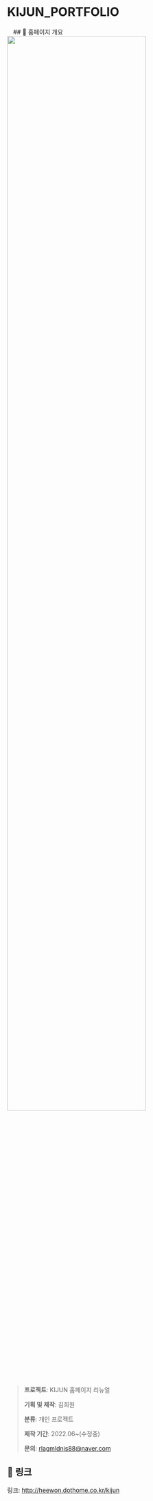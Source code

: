 # KIJUN_PORTFOLIO  
 ## :pencil: 홈페이지 개요
<img width="80%" src="https://user-images.githubusercontent.com/99087758/201689258-716a0d29-1eee-4780-98e4-0cdb0e006277.jpg"/>
> **프로젝트**: KIJUN 홈페이지 리뉴얼
> 
> **기획 및 제작**: 김희원
> 
> **분류**: 개인 프로젝트
> 
> **제작 기간**: 2022.06~(수정중)
> 
> **문의**: rlagmldnjs88@naver.com
  
     
## :link: 링크
링크: http://heewon.dothome.co.kr/kijun
